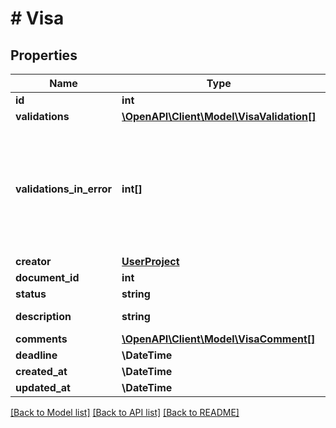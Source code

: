 # # Visa

## Properties

Name | Type | Description | Notes
------------ | ------------- | ------------- | -------------
**id** | **int** |  | [readonly]
**validations** | [**\OpenAPI\Client\Model\VisaValidation[]**](VisaValidation.md) |  | [readonly]
**validations_in_error** | **int[]** | Validation IDs where one or more validators have no longer access to the visa document. | [readonly]
**creator** | [**UserProject**](UserProject.md) |  | [readonly]
**document_id** | **int** |  | [readonly]
**status** | **string** |  | [readonly]
**description** | **string** | Description of the visa | [optional]
**comments** | [**\OpenAPI\Client\Model\VisaComment[]**](VisaComment.md) |  | [readonly]
**deadline** | **\DateTime** |  | [optional]
**created_at** | **\DateTime** |  | [readonly]
**updated_at** | **\DateTime** |  | [readonly]

[[Back to Model list]](../../README.md#models) [[Back to API list]](../../README.md#endpoints) [[Back to README]](../../README.md)
